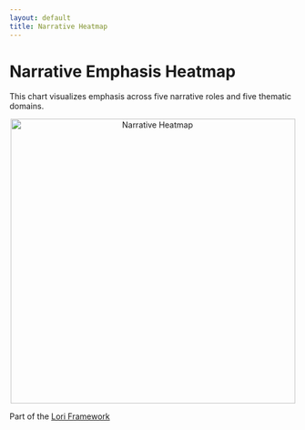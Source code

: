```yaml
---
layout: default
title: Narrative Heatmap
---
```


# Narrative Emphasis Heatmap

This chart visualizes emphasis across five narrative roles and five thematic domains.

<p align="center">
<img src="/assets/images/unnamed.png" alt="Narrative Heatmap" width="500">
</p>

Part of the [Lori Framework](https://frameworklori.github.io/lori-framework-site)

